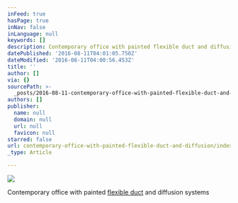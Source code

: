```yaml
---
inFeed: true
hasPage: true
inNav: false
inLanguage: null
keywords: []
description: Contemporary office with painted flexible duct and diffusion systems
datePublished: '2016-08-11T04:01:05.750Z'
dateModified: '2016-08-11T04:00:56.453Z'
title: ''
author: []
via: {}
sourcePath: >-
  _posts/2016-08-11-contemporary-office-with-painted-flexible-duct-and-diffusion.md
authors: []
publisher:
  name: null
  domain: null
  url: null
  favicon: null
starred: false
url: contemporary-office-with-painted-flexible-duct-and-diffusion/index.html
_type: Article

---
```

![](https://the-grid-user-content.s3-us-west-2.amazonaws.com/13e54058-e128-4ce0-b8a9-829a73aa6f6f.jpg)

Contemporary office with painted [flexible duct][0] and diffusion systems

[0]: http://www.polyaire.com.au/products/flexible-duct/